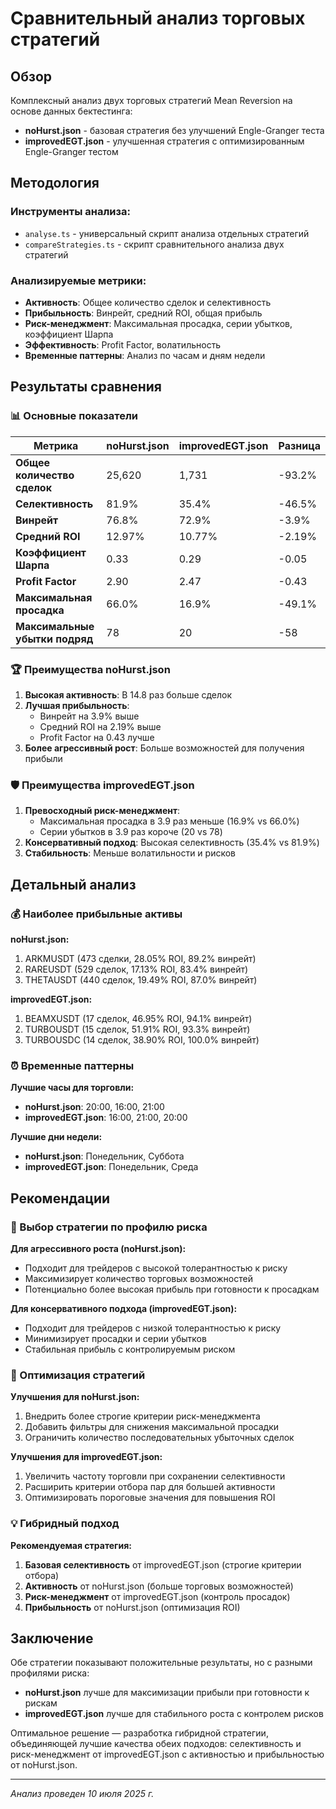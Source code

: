 # Сравнительный анализ торговых стратегий

## Обзор

Комплексный анализ двух торговых стратегий Mean Reversion на основе данных бектестинга:

- **noHurst.json** - базовая стратегия без улучшений Engle-Granger теста
- **improvedEGT.json** - улучшенная стратегия с оптимизированным Engle-Granger тестом

## Методология

### Инструменты анализа:

- `analyse.ts` - универсальный скрипт анализа отдельных стратегий
- `compareStrategies.ts` - скрипт сравнительного анализа двух стратегий

### Анализируемые метрики:

- **Активность**: Общее количество сделок и селективность
- **Прибыльность**: Винрейт, средний ROI, общая прибыль
- **Риск-менеджмент**: Максимальная просадка, серии убытков, коэффициент Шарпа
- **Эффективность**: Profit Factor, волатильность
- **Временные паттерны**: Анализ по часам и дням недели

## Результаты сравнения

### 📊 Основные показатели

| Метрика                        | noHurst.json | improvedEGT.json | Разница |
| ------------------------------ | ------------ | ---------------- | ------- |
| **Общее количество сделок**    | 25,620       | 1,731            | -93.2%  |
| **Селективность**              | 81.9%        | 35.4%            | -46.5%  |
| **Винрейт**                    | 76.8%        | 72.9%            | -3.9%   |
| **Средний ROI**                | 12.97%       | 10.77%           | -2.19%  |
| **Коэффициент Шарпа**          | 0.33         | 0.29             | -0.05   |
| **Profit Factor**              | 2.90         | 2.47             | -0.43   |
| **Максимальная просадка**      | 66.0%        | 16.9%            | -49.1%  |
| **Максимальные убытки подряд** | 78           | 20               | -58     |

### 🏆 Преимущества noHurst.json

1. **Высокая активность**: В 14.8 раз больше сделок
2. **Лучшая прибыльность**:
   - Винрейт на 3.9% выше
   - Средний ROI на 2.19% выше
   - Profit Factor на 0.43 лучше
3. **Более агрессивный рост**: Больше возможностей для получения прибыли

### 🛡️ Преимущества improvedEGT.json

1. **Превосходный риск-менеджмент**:
   - Максимальная просадка в 3.9 раз меньше (16.9% vs 66.0%)
   - Серии убытков в 3.9 раз короче (20 vs 78)
2. **Консервативный подход**: Высокая селективность (35.4% vs 81.9%)
3. **Стабильность**: Меньше волатильности и рисков

## Детальный анализ

### 💰 Наиболее прибыльные активы

**noHurst.json:**

1. ARKMUSDT (473 сделки, 28.05% ROI, 89.2% винрейт)
2. RAREUSDT (529 сделок, 17.13% ROI, 83.4% винрейт)
3. THETAUSDT (440 сделок, 19.49% ROI, 87.0% винрейт)

**improvedEGT.json:**

1. BEAMXUSDT (17 сделок, 46.95% ROI, 94.1% винрейт)
2. TURBOUSDT (15 сделок, 51.91% ROI, 93.3% винрейт)
3. TURBOUSDC (14 сделок, 38.90% ROI, 100.0% винрейт)

### ⏰ Временные паттерны

**Лучшие часы для торговли:**

- **noHurst.json**: 20:00, 16:00, 21:00
- **improvedEGT.json**: 16:00, 21:00, 20:00

**Лучшие дни недели:**

- **noHurst.json**: Понедельник, Суббота
- **improvedEGT.json**: Понедельник, Среда

## Рекомендации

### 🎯 Выбор стратегии по профилю риска

**Для агрессивного роста (noHurst.json):**

- Подходит для трейдеров с высокой толерантностью к риску
- Максимизирует количество торговых возможностей
- Потенциально более высокая прибыль при готовности к просадкам

**Для консервативного подхода (improvedEGT.json):**

- Подходит для трейдеров с низкой толерантностью к риску
- Минимизирует просадки и серии убытков
- Стабильная прибыль с контролируемым риском

### 🔧 Оптимизация стратегий

**Улучшения для noHurst.json:**

1. Внедрить более строгие критерии риск-менеджмента
2. Добавить фильтры для снижения максимальной просадки
3. Ограничить количество последовательных убыточных сделок

**Улучшения для improvedEGT.json:**

1. Увеличить частоту торговли при сохранении селективности
2. Расширить критерии отбора пар для большей активности
3. Оптимизировать пороговые значения для повышения ROI

### 💡 Гибридный подход

**Рекомендуемая стратегия:**

1. **Базовая селективность** от improvedEGT.json (строгие критерии отбора)
2. **Активность** от noHurst.json (больше торговых возможностей)
3. **Риск-менеджмент** от improvedEGT.json (контроль просадок)
4. **Прибыльность** от noHurst.json (оптимизация ROI)

## Заключение

Обе стратегии показывают положительные результаты, но с разными профилями риска:

- **noHurst.json** лучше для максимизации прибыли при готовности к рискам
- **improvedEGT.json** лучше для стабильного роста с контролем рисков

Оптимальное решение — разработка гибридной стратегии, объединяющей лучшие качества обеих подходов: селективность и риск-менеджмент от improvedEGT.json с активностью и прибыльностью от noHurst.json.

---

_Анализ проведен 10 июля 2025 г._
